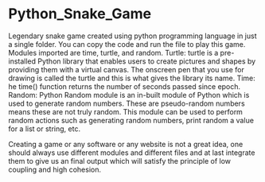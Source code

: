 # Python_Snake_Game
Legendary snake game created using python programming language in just a single folder.
You can copy the code and run the file to play this game.
Modules imported are time, turtle, and random.
Turtle: turtle is a pre-installed Python library that enables users to create pictures and shapes by providing them with a virtual canvas. The onscreen pen that you use for drawing is called the turtle and this is what gives the library its name.
Time: he time() function returns the number of seconds passed since epoch.
Random: Python Random module is an in-built module of Python which is used to generate random numbers. These are pseudo-random numbers means these are not truly random. This module can be used to perform random actions such as generating random numbers, print random a value for a list or string, etc.




Creating a game or any software or any website is not a great idea, one should always use different modules and different files and at last integrate them to give us an final output which will satisfy the principle of low coupling and high cohesion.
